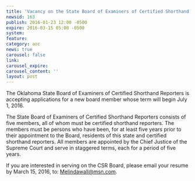 ```yaml
---
title: 'Vacancy on the State Board of Examiners of Certified Shorthand Reporters'
newsid: 163
publish: 2016-01-23 12:00 -0500
expire: 2016-03-15 05:00 -0500
system: 
feature: 
category: aoc
news: true
carousel: false
link: 
carousel_expire: 
carousel_content: ''
layout: post
---
```

<p>The Oklahoma State Board of Examiners of Certified Shorthand Reporters is accepting applications for a new board member whose term will begin July 1, 2016. </p>
<p>The State Board of Examiners of Certified Shorthand Reporters consists of five members, all of whom must be certified shorthand reporters. The members must be persons who have been, for at least five years prior to their appointment to the Board, residents of this state and certified shorthand reporters. All members are appointed by the Chief Justice of the Supreme Court and serve in staggered terms, each for a period of five years. </p>
<p>If you are interested in serving on the CSR Board, please email your resume by March 15, 2016, to: <a href="mailto:Melindawall@msn.com" target="_blank">Melindawall@msn.com</a>.</p>